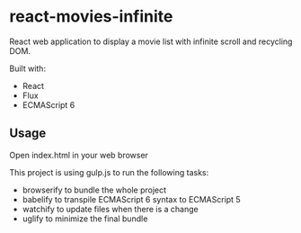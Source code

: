 # react-movies-infinite

React web application to display a movie list with infinite scroll and recycling DOM.

Built with:
* React
* Flux
* ECMAScript 6

## Usage

Open index.html in your web browser

This project is using gulp.js to run the following tasks:
* browserify to bundle the whole project
* babelify to transpile ECMAScript 6 syntax to ECMAScript 5
* watchify to update files when there is a change
* uglify to minimize the final bundle
